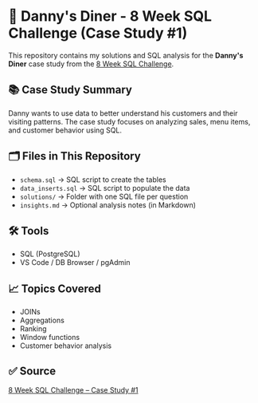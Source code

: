 # 🍜 Danny's Diner - 8 Week SQL Challenge (Case Study #1)

This repository contains my solutions and SQL analysis for the **Danny's Diner** case study from the [8 Week SQL Challenge](https://8weeksqlchallenge.com/case-study-1/).

## 📚 Case Study Summary

Danny wants to use data to better understand his customers and their visiting patterns. The case study focuses on analyzing sales, menu items, and customer behavior using SQL.

## 🗂️ Files in This Repository

- `schema.sql` → SQL script to create the tables
- `data_inserts.sql` → SQL script to populate the data
- `solutions/` → Folder with one SQL file per question
- `insights.md` → Optional analysis notes (in Markdown)



## 🛠️ Tools

- SQL (PostgreSQL)
- VS Code / DB Browser / pgAdmin

## 📈 Topics Covered

- JOINs
- Aggregations
- Ranking
- Window functions
- Customer behavior analysis

## ✅ Source

[8 Week SQL Challenge – Case Study #1](https://8weeksqlchallenge.com/case-study-1/)
